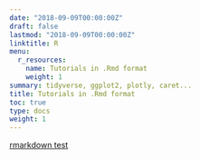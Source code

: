 ```yaml
---
date: "2018-09-09T00:00:00Z"
draft: false
lastmod: "2018-09-09T00:00:00Z"
linktitle: R
menu:
  r_resources:
    name: Tutorials in .Rmd format
    weight: 1
summary: tidyverse, ggplot2, plotly, caret...
title: Tutorials in .Rmd format
toc: true
type: docs
weight: 1
---
```


<!-- need to paste links here for .Rmd rendered .html files -->
<!-- example:
[rmarkdown test](/rmarkdown_statics/R_resources/rmarkdown_static_test.html)
-->

[rmarkdown test](/rmarkdown_statics/R_resources/rmarkdown_static_test.html)